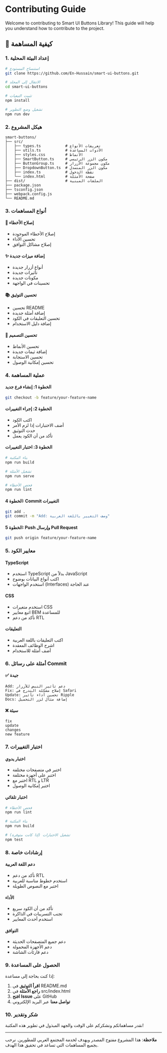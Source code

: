 # Contributing Guide

Welcome to contributing to Smart UI Buttons Library! This guide will help you understand how to contribute to the project.

## 🚀 كيفية المساهمة

### 1. إعداد البيئة المحلية

```bash
# استنساخ المستودع
git clone https://github.com/En-Hussain/smart-ui-buttons.git

# الانتقال إلى المجلد
cd smart-ui-buttons

# تثبيت التبعيات
npm install

# تشغيل وضع التطوير
npm run dev
```

### 2. هيكل المشروع

```
smart-buttons/
├── src/
│   ├── types.ts           # تعريفات الأنواع
│   ├── utils.ts           # الأدوات المساعدة
│   ├── styles.css         # الأنماط
│   ├── SmartButton.ts     # مكون الزر الرئيسي
│   ├── ButtonGroup.ts     # مكون مجموعة الأزرار
│   ├── DropdownButton.ts  # مكون الزر المنسدل
│   ├── index.ts           # نقطة الدخول
│   └── index.html         # صفحة الأمثلة
├── dist/                  # الملفات المبنية
├── package.json
├── tsconfig.json
├── webpack.config.js
└── README.md
```

### 3. أنواع المساهمات

#### 🐛 إصلاح الأخطاء
- إصلاح الأخطاء الموجودة
- تحسين الأداء
- إصلاح مشاكل التوافق

#### ✨ إضافة ميزات جديدة
- أنواع أزرار جديدة
- تأثيرات جديدة
- مكونات جديدة
- تحسينات في الواجهة

#### 📚 تحسين التوثيق
- تحسين README
- إضافة أمثلة جديدة
- تحسين التعليقات في الكود
- إضافة دليل الاستخدام

#### 🎨 تحسين التصميم
- تحسين الأنماط
- إضافة ثيمات جديدة
- تحسين الاستجابة
- تحسين إمكانية الوصول

### 4. عملية المساهمة

#### الخطوة 1: إنشاء فرع جديد
```bash
git checkout -b feature/your-feature-name
```

#### الخطوة 2: إجراء التغييرات
- اكتب الكود
- أضف الاختبارات إذا لزم الأمر
- حدث التوثيق
- تأكد من أن الكود يعمل

#### الخطوة 3: اختبار التغييرات
```bash
# بناء المكتبة
npm run build

# تشغيل الأمثلة
npm run serve

# فحص الأخطاء
npm run lint
```

#### الخطوة 4: Commit التغييرات
```bash
git add .
git commit -m "Add: وصف التغيير باللغة العربية"
```

#### الخطوة 5: Push وإرسال Pull Request
```bash
git push origin feature/your-feature-name
```

### 5. معايير الكود

#### TypeScript
- استخدم TypeScript بدلاً من JavaScript
- اكتب أنواع البيانات بوضوح
- استخدم الواجهات (Interfaces) عند الحاجة

#### CSS
- استخدم متغيرات CSS
- اتبع معايير BEM للمساعدة
- تأكد من دعم RTL

#### التعليقات
- اكتب التعليقات باللغة العربية
- اشرح الوظائف المعقدة
- أضف أمثلة للاستخدام

### 6. أمثلة على رسائل Commit

#### ✅ جيدة
```
Add: دعم تأثير النبض للأزرار
Fix: إصلاح مشكلة التدرج في Safari
Update: تحسين أداء تأثير Ripple
Docs: إضافة مثال لزر التحميل
```

#### ❌ سيئة
```
fix
update
changes
new feature
```

### 7. اختبار التغييرات

#### اختبار يدوي
- اختبر في متصفحات مختلفة
- اختبر على أجهزة مختلفة
- اختبر مع RTL و LTR
- اختبر إمكانية الوصول

#### اختبار تلقائي
```bash
# فحص الأخطاء
npm run lint

# بناء المكتبة
npm run build

# تشغيل الاختبارات (إذا كانت متوفرة)
npm test
```

### 8. إرشادات خاصة

#### دعم اللغة العربية
- تأكد من دعم RTL
- استخدم خطوط مناسبة للعربية
- اختبر مع النصوص الطويلة

#### الأداء
- تأكد من أن الكود سريع
- تجنب التسريبات في الذاكرة
- استخدم أحدث المعايير

#### التوافق
- دعم جميع المتصفحات الحديثة
- دعم الأجهزة المحمولة
- دعم قارئات الشاشة

### 9. الحصول على المساعدة

إذا كنت بحاجة إلى مساعدة:

1. **اقرأ التوثيق** في README.md
2. **راجع الأمثلة** في src/index.html
3. **افتح Issue** على GitHub
4. **تواصل معنا** عبر البريد الإلكتروني

### 10. شكر وتقدير

نقدر مساهماتكم ونشكركم على الوقت والجهد المبذول في تطوير هذه المكتبة!

---

**ملاحظة**: هذا المشروع مفتوح المصدر ويهدف لخدمة المجتمع العربي للمطورين. نرحب بجميع المساهمات التي تساعد في تحقيق هذا الهدف.
